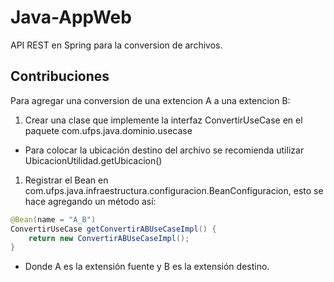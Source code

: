 
# Java-AppWeb

API REST en Spring para la conversion de archivos.


## Contribuciones

Para agregar una conversion de una extencion A a una extencion B:

1. Crear una clase que implemente la interfaz ConvertirUseCase en el paquete com.ufps.java.dominio.usecase
- Para colocar la ubicación destino del archivo se recomienda utilizar UbicacionUtilidad.getUbicacion()
1. Registrar el Bean en com.ufps.java.infraestructura.configuracion.BeanConfiguracion, esto se hace agregando un método así:

```java
@Bean(name = "A_B")
ConvertirUseCase getConvertirABUseCaseImpl() {
    return new ConvertirABUseCaseImpl();
}
```

- Donde A es la extensión fuente y B es la extensión destino.